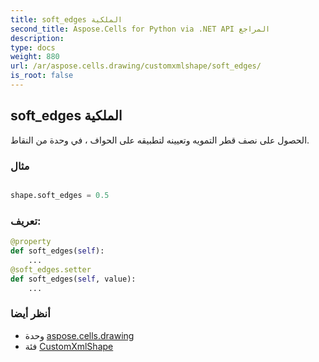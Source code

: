 ```yaml
---
title: soft_edges الملكية
second_title: Aspose.Cells for Python via .NET API المراجع
description:
type: docs
weight: 880
url: /ar/aspose.cells.drawing/customxmlshape/soft_edges/
is_root: false
---
```

##  soft_edges الملكية

الحصول على نصف قطر التمويه وتعيينه لتطبيقه على الحواف ، في وحدة من النقاط.

###  مثال

```python

shape.soft_edges = 0.5

```
###  تعريف:
```python
@property
def soft_edges(self):
    ...
@soft_edges.setter
def soft_edges(self, value):
    ...
```

###  أنظر أيضا
* وحدة [aspose.cells.drawing](../../)
* فئة [CustomXmlShape](/cells/python-net/ar/aspose.cells.drawing/customxmlshape)

